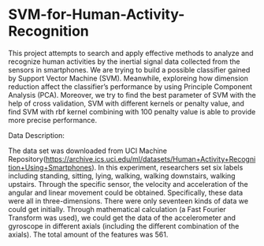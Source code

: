 # SVM-for-Human-Activity-Recognition

This project attempts to search and apply effective methods to analyze and recognize human activities by the inertial signal data collected from the sensors in smartphones. We are trying to build a possible classifier gained by Support Vector Machine (SVM). Meanwhile, exploreing how dimension reduction affect the classifier’s performance by using Principle Component Analysis (PCA). Moreover, we try to find the best parameter of SVM with the help of cross validation, SVM with different kernels or penalty value, and find SVM with rbf kernel combining with 100 penalty value is able to provide more precise performance.

Data Description:

The data set was downloaded from UCI Machine Repository(https://archive.ics.uci.edu/ml/datasets/Human+Activity+Recognition+Using+Smartphones). 
In this experiment, researchers set six labels including standing, sitting, lying, walking, walking downstairs, walking upstairs. Through the specific sensor, the velocity and acceleration of the angular and linear movement could be obtained. Specifically, these data were all in three-dimensions. There were only seventeen kinds of data we could get initially. Through mathematical calculation (a Fast Fourier Transform was used), we could get the data of the accelerometer and gyroscope in different axials (including the different combination of the axials). The total amount of the features was 561.
